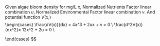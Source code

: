 
Given algae bloom density for mg/L  $x$,
Normalized Nutrients Factor linear combination $u$,
Normalized Environmental Factor linear combination $v$.
And potential function $V(x, )$
$$
$$
\begin{cases}
\frac{dV(x)}{dx} = 4x^3 + 2ux + v = 0 \\
\frac{d^2V(x)}{dx^2}= 12x^2 + 2u = 0 \\

\end{cases}
$$